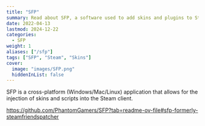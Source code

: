 ```yaml
---
title: "SFP"
summary: Read about SFP, a software used to add skins and plugins to Steam
date: 2022-04-13
lastmod: 2024-12-22
categories:
  - SFP
weight: 1
aliases: ["/sfp"]
tags: ["SFP", "Steam", "Skins"]
cover:
  image: "images/SFP.png"
  hiddenInList: false
---
```


SFP is a cross-platform (Windows/Mac/Linux) application that allows for the injection of skins and scripts into the Steam client.

https://github.com/PhantomGamers/SFP?tab=readme-ov-file#sfp-formerly-steamfriendspatcher